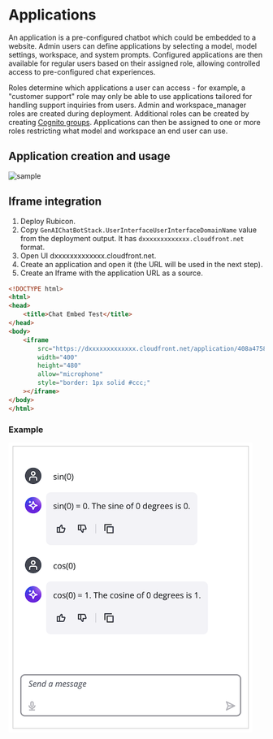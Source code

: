 # Applications

An application is a pre-configured chatbot which could be embedded to a website. Admin users can define applications by selecting a model, model settings, workspace, and system prompts. Configured applications are then available for regular users based on their assigned role, allowing controlled access to pre-configured chat experiences. 

Roles determine which applications a user can access - for example, a "customer support" role may only be able to use applications tailored for handling support inquiries from users. Admin and workspace_manager roles are created during deployment. Additional roles can be created by creating [Cognito groups](https://docs.aws.amazon.com/cognito/latest/developerguide/cognito-user-pools-user-groups.html). Applications can then be assigned to one or more roles restricting what model and workspace an end user can use.


## Application creation and usage
![sample](../about/assets/application.gif "GenAI Chatbot on AWS")


## Iframe integration
1. Deploy Rubicon.
2. Copy `GenAIChatBotStack.UserInterfaceUserInterfaceDomainName` value from the deployment output. It has `dxxxxxxxxxxxxx.cloudfront.net` format.
3. Open UI dxxxxxxxxxxxxx.cloudfront.net.
4. Create an application and open it (the URL will be used in the next step).
5. Create an Iframe with the application URL as a source.

```html
<!DOCTYPE html>
<html>
<head>
    <title>Chat Embed Test</title>
</head>
<body>
    <iframe 
        src="https://dxxxxxxxxxxxxx.cloudfront.net/application/408a4758-018b-4147-ac76-ee9c169ba775"
        width="400"
        height="480"
        allow="microphone"
        style="border: 1px solid #ccc;"
    ></iframe>
</body>
</html>
```

### Example
![Application](./assets/end-user-application.png "End-user chatbot")